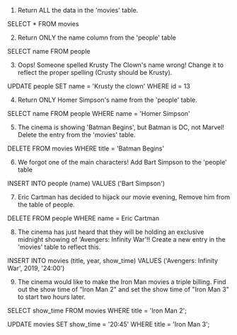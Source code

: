 1.  Return ALL the data in the 'movies' table.

SELECT * FROM movies

2.  Return ONLY the name column from the 'people' table

SELECT name FROM people

3.  Oops! Someone spelled Krusty The Clown's name wrong! Change it to reflect the proper spelling (Crusty should be Krusty).

UPDATE people
SET name = 'Krusty the clown'
WHERE id = 13

4.  Return ONLY Homer Simpson's name from the 'people' table.

SELECT name FROM people
WHERE name = 'Homer Simpson'

5.  The cinema is showing 'Batman Begins', but Batman is DC, not Marvel! Delete the entry from the 'movies' table.

DELETE FROM movies
WHERE title = 'Batman Begins'

6.  We forgot one of the main characters! Add Bart Simpson to the 'people' table

INSERT INTO people (name) VALUES ('Bart Simpson')


7.  Eric Cartman has decided to hijack our movie evening, Remove him from the table of people.

DELETE FROM people
WHERE name = Eric Cartman

8.  The cinema has just heard that they will be holding an exclusive midnight showing of 'Avengers: Infinity War'!! Create a new entry in the 'movies' table to reflect this.

INSERT INTO movies (title, year, show_time) VALUES ('Avengers: Infinity War', 2019, '24:00')

9.  The cinema would like to make the Iron Man movies a triple billing. Find out the show time of "Iron Man 2" and set the show time of "Iron Man 3" to start two hours later.

SELECT show_time FROM movies
WHERE title = 'Iron Man 2';

UPDATE movies
SET show_time = '20:45'
WHERE title = 'Iron Man 3';
